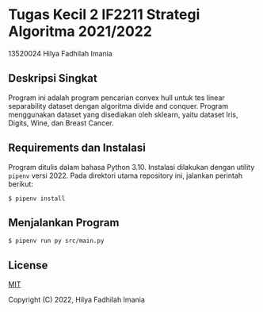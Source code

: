 # Tugas Kecil 2 IF2211 Strategi Algoritma 2021/2022

13520024 Hilya Fadhilah Imania

## Deskripsi Singkat

Program ini adalah program pencarian convex hull untuk tes linear
separability dataset dengan algoritma divide and conquer. Program
menggunakan dataset yang disediakan oleh sklearn, yaitu dataset
Iris, Digits, Wine, dan Breast Cancer.

## Requirements dan Instalasi

Program ditulis dalam bahasa Python 3.10.
Instalasi dilakukan dengan utility `pipenv` versi 2022.
Pada direktori utama repository ini, jalankan perintah berikut:

```
$ pipenv install
```

## Menjalankan Program

```
$ pipenv run py src/main.py
```

## License

[MIT](https://opensource.org/licenses/MIT)

Copyright (C) 2022, Hilya Fadhilah Imania
